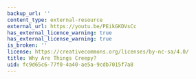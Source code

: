 ```yaml
---
backup_url: ''
content_type: external-resource
external_url: https://youtu.be/PEikGKDVsCc
has_external_licence_warning: true
has_external_license_warning: true
is_broken: ''
license: https://creativecommons.org/licenses/by-nc-sa/4.0/
title: Why Are Things Creepy?
uid: fc9d65c6-77f0-4a40-ae5a-9cdb7015f7a8
---
```

